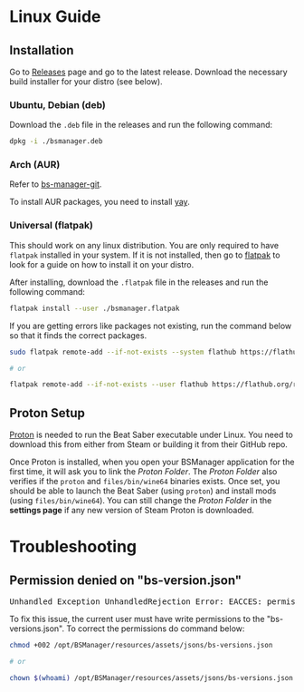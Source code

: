 # Linux Guide

## Installation

Go to [Releases](https://github.com/Zagrios/bs-manager/releases) page and go to the latest release. Download the necessary build installer for your distro (see below).

### Ubuntu, Debian (deb)

Download the `.deb` file in the releases and run the following command:
```bash
dpkg -i ./bsmanager.deb
```

### Arch (AUR)

Refer to [bs-manager-git](https://aur.archlinux.org/packages/bs-manager-git).

To install AUR packages, you need to install [yay](https://github.com/Jguer/yay).

### Universal (flatpak)

This should work on any linux distribution. You are only required to have `flatpak` installed in your system. If it is not installed, then go to [flatpak](https://flatpak.org/setup/) to look for a guide on how to install it on your distro.

After installing, download the `.flatpak` file in the releases and run the following command:

```bash
flatpak install --user ./bsmanager.flatpak
```

If you are getting errors like packages not existing, run the command below so that it finds the correct packages.

```bash
sudo flatpak remote-add --if-not-exists --system flathub https://flathub.org/repo/flathub.flatpakrepo

# or

flatpak remote-add --if-not-exists --user flathub https://flathub.org/repo/flathub.flatpakrepo
```

## Proton Setup

[Proton](https://github.com/ValveSoftware/Proton) is needed to run the Beat Saber executable under Linux. You need to download this from either from Steam or building it from their GitHub repo.

Once Proton is installed, when you open your BSManager application for the first time, it will ask you to link the _Proton Folder_. The _Proton Folder_ also verifies if the `proton` and `files/bin/wine64` binaries exists. Once set, you should be able to launch the Beat Saber (using `proton`) and install mods (using `files/bin/wine64`). You can still change the _Proton Folder_ in the **settings page** if any new version of Steam Proton is downloaded.

# Troubleshooting

## Permission denied on "bs-version.json"

<pre>
Unhandled Exception UnhandledRejection Error: EACCES: permission denied, open '/opt/BSManager/resources/assets/jsons/bs-versions.json'
</pre>

To fix this issue, the current user must have write permissions to the "bs-versions.json". To correct the permissions do command below:

```bash
chmod +002 /opt/BSManager/resources/assets/jsons/bs-versions.json

# or

chown $(whoami) /opt/BSManager/resources/assets/jsons/bs-versions.json
```


